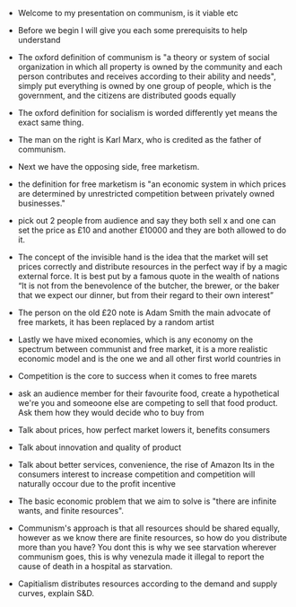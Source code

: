 - Welcome to my presentation on communism, is it viable etc
- Before we begin I will give you each some prerequisits to help understand
- The oxford definition of communism is "a theory or system of social organization in which all property is owned by the community and each person contributes and receives according to their ability and needs", simply put everything is owned by one group of people, which is the government, and the citizens are distributed goods equally 
- The oxford definition for socialism is worded differently yet means the exact same thing.
- The man on the right is Karl Marx, who is credited as the father of communism.

- Next we have the opposing side, free marketism.
- the definition for free marketism is "an economic system in which prices are determined by unrestricted competition between privately owned businesses."
- pick out 2 people from audience and say they both sell x and one can set the price as £10 and another £10000 and they are both allowed to do it.
- The concept of the invisible hand is the idea that the market will set prices correctly and distribute resources in the perfect way if by a magic external force. It is best put by a famous quote in the wealth of nations “It is not from the benevolence of the butcher, the brewer, or the baker that we expect our dinner, but from their regard to their own interest”
- The person on the old £20 note is Adam Smith the main advocate of free markets, it has been replaced by a random artist

- Lastly we have mixed economies, which is any economy on the spectrum between communist and free market, it is a more realistic economic model and is the one we and all other first world countries in

- Competition is the core to success when it comes to free marets
- ask an audience member for their favourite food, create a hypothetical we're you and someoone else are competing to sell that food product. Ask them how they would decide who to buy from
- Talk about prices, how perfect market lowers it, benefits consumers
- Talk about innovation and quality of product
- Talk about better services, convenience, the rise of Amazon
Its in the consumers interest to increase competition and competition will naturally occour due to the profit incentive

- The basic economic problem that we aim to solve is "there are infinite wants, and finite resources".
- Communism's approach is that all resources should be shared equally, however as we know there are finite resources, so how do you distribute more than you have? You dont this is why we see starvation wherever communism goes, this is why venezula made it illegal to report the cause of death in a hospital as starvation.
- Capitialism distributes resources according to the demand and supply curves, explain S&D.
